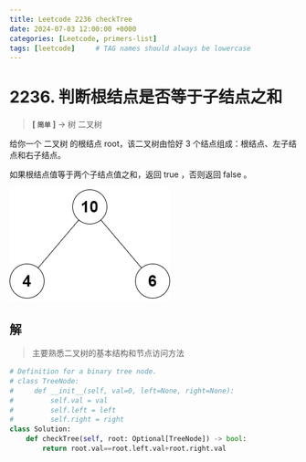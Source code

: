 ```yaml
---
title: Leetcode 2236 checkTree
date: 2024-07-03 12:00:00 +0000
categories: [Leetcode, primers-list]
tags: [leetcode]     # TAG names should always be lowercase
---
```


# 2236. 判断根结点是否等于子结点之和
> __[ `简单` ]__ -> 树 二叉树

给你一个 二叉树 的根结点 root，该二叉树由恰好 3 个结点组成：根结点、左子结点和右子结点。

如果根结点值等于两个子结点值之和，返回 true ，否则返回 false 。

![Alt text](/assets/img/2024-07-03-Leetcode_2236/image.png)

## 解
> 主要熟悉二叉树的基本结构和节点访问方法


```python
# Definition for a binary tree node.
# class TreeNode:
#     def __init__(self, val=0, left=None, right=None):
#         self.val = val
#         self.left = left
#         self.right = right
class Solution:
    def checkTree(self, root: Optional[TreeNode]) -> bool:
        return root.val==root.left.val+root.right.val
```
